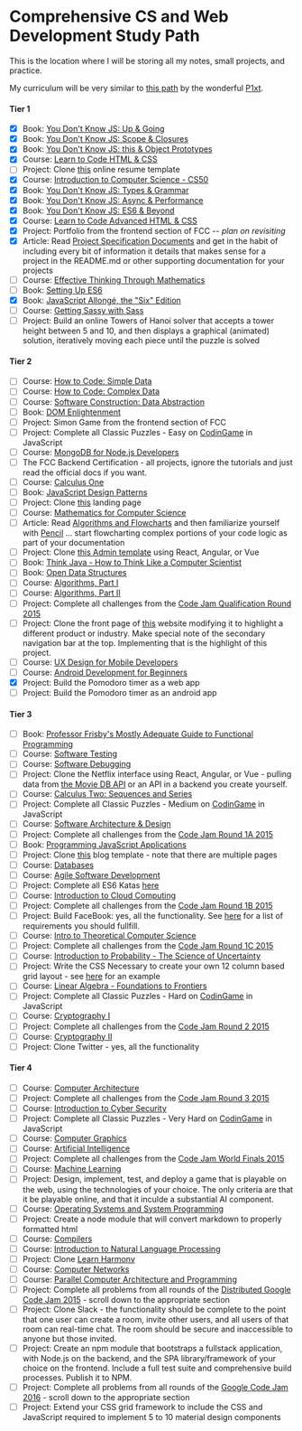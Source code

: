 # Comprehensive CS and Web Development Study Path

This is the location where I will be storing all my notes, small projects, and practice.

My curriculum will be very similar to [this path](https://github.com/P1xt/p1xt-guides/blob/master/cs-wd.md) by the wonderful [P1xt](https://github.com/P1xt).

#### Tier 1
- [x]  Book: [You Don't Know JS: Up & Going](https://github.com/getify/You-Dont-Know-JS/blob/master/up%20&%20going/README.md#you-dont-know-js-up--going)    
- [x]  Book: [You Don't Know JS: Scope & Closures](https://github.com/getify/You-Dont-Know-JS/blob/master/scope%20&%20closures/README.md#you-dont-know-js-scope--closures)  
- [x]  Book: [You Don't Know JS: this & Object Prototypes](https://github.com/getify/You-Dont-Know-JS/blob/master/this%20&%20object%20prototypes/README.md#you-dont-know-js-this--object-prototypes)     
- [x]  Course: [Learn to Code HTML & CSS](http://learn.shayhowe.com/html-css/)    
- [ ]  Project: Clone [this](https://creativemarket.com/ikonome/686585-Material-Resume-Blue/screenshots/#screenshot2) online resume template 
- [x]  Course: [Introduction to Computer Science - CS50](https://www.edx.org/course/introduction-computer-science-harvardx-cs50x#!)
- [x]  Book: [You Don't Know JS: Types & Grammar](https://github.com/getify/You-Dont-Know-JS/blob/master/types%20&%20grammar/README.md#you-dont-know-js-types--grammar)   
- [x]  Book: [You Don't Know JS: Async & Performance](https://github.com/getify/You-Dont-Know-JS/blob/master/async%20&%20performance/README.md#you-dont-know-js-async--performance)   
- [x]  Book: [You Don't Know JS: ES6 & Beyond](https://github.com/getify/You-Dont-Know-JS/blob/master/es6%20&%20beyond/README.md#you-dont-know-js-es6--beyond)     
- [x]  Course: [Learn to Code Advanced HTML & CSS](http://learn.shayhowe.com/advanced-html-css/)  
- [x]  Project: Portfolio from the frontend section of FCC -- _plan on revisiting_
- [x]  Article: Read [Project Specification Documents](http://www.pixelearth.net/pages/project-specification) and get in the habit of including every bit of information it details that makes sense for a project in the README.md or other supporting documentation for your projects 
- [ ]  Course: [Effective Thinking Through Mathematics](https://www.edx.org/course/effective-thinking-through-mathematics-utaustinx-ut-9-01x) 
- [ ]  Book: [Setting Up ES6](https://leanpub.com/setting-up-es6/read)    
- [x]  Book: [JavaScript Allongé, the "Six" Edition](https://leanpub.com/javascriptallongesix)  
- [ ]  Course: [Getting Sassy with Sass](http://www.sassshop.com/#/)
- [ ]  Project: Build an online Towers of Hanoi solver that accepts a tower height between 5 and 10,  and then displays a graphical (animated) solution, iteratively moving each piece until the puzzle is solved

#### Tier 2
- [ ]  Course: [How to Code: Simple Data](https://www.edx.org/course/how-code-simple-data-ubcx-htc1x)    
- [ ]  Course: [How to Code: Complex Data](https://www.edx.org/course/how-code-complex-data-ubcx-htc2x)    
- [ ]  Course: [Software Construction: Data Abstraction](https://www.edx.org/course/software-construction-data-abstraction-ubcx-softconst1x)
- [ ]  Book:  [DOM Enlightenment](http://domenlightenment.com/)    
- [ ]  Project:  Simon Game from the frontend section of FCC    
- [ ]  Project:  Complete all Classic Puzzles - Easy on [CodinGame](https://www.codingame.com/) in JavaScript        
- [ ]  Course:  [MongoDB for Node.js Developers](https://university.mongodb.com/courses/M101JS/about)
- [ ]  The FCC Backend Certification - all projects, ignore the tutorials and just read the official docs if you want. 
- [ ]  Course: [Calculus One](https://www.coursera.org/learn/calculus1)    
- [ ]  Book:  [JavaScript Design Patterns](https://addyosmani.com/resources/essentialjsdesignpatterns/book/)
- [ ]  Project: Clone [this](https://blackrockdigital.github.io/startbootstrap-creative/) landing page  
- [ ]  Course: [Mathematics for Computer Science](https://ocw.mit.edu/courses/electrical-engineering-and-computer-science/6-042j-mathematics-for-computer-science-spring-2015/index.htm)
- [ ]  Article: Read [Algorithms and Flowcharts](http://www.academia.edu/7857144/ALGORITHMS_AND_FLOWCHARTS) and then familiarize yourself with [Pencil](http://pencil.evolus.vn/) ... start flowcharting complex portions of your code logic as part of your documentation       
- [ ]  Project:  Clone [this Admin template](http://rubix410.sketchpixy.com/ltr/dashboard) using React, Angular, or Vue
- [ ]  Book: [Think Java - How to Think Like a Computer Scientist](http://greenteapress.com/wp/think-java/) 
- [ ]  Book:  [Open Data Structures](http://www.aupress.ca/books/120226/ebook/99Z_Morin_2013-Open_Data_Structures.pdf)
- [ ]  Course: [Algorithms, Part I](https://www.coursera.org/learn/algorithms-part1)    
- [ ]  Course: [Algorithms, Part II](https://www.coursera.org/learn/algorithms-part2)
- [ ]  Project: Complete all challenges from the [Code Jam Qualification Round 2015](https://code.google.com/codejam/contest/6224486/dashboard)
- [ ]  Project: Clone the front page of [this](https://urbanarmorgear.com/) website modifying it to highlight a different product or industry. Make special note of the secondary navigation bar at the top. Implementing that is the highlight of this project.    
- [ ]  Course: [UX Design for Mobile Developers](https://www.udacity.com/course/ux-design-for-mobile-developers--ud849)  
- [ ]  Course: [Android Development for Beginners](https://www.udacity.com/course/android-development-for-beginners--ud837)
- [x]  Project: Build the Pomodoro timer as a web app
- [ ]  Project: Build the Pomodoro timer as an android app

#### Tier 3
- [ ]  Book: [Professor Frisby's Mostly Adequate Guide to Functional Programming](https://www.gitbook.com/book/drboolean/mostly-adequate-guide/details)    
- [ ]  Course: [Software Testing](https://www.udacity.com/course/software-testing--cs258)    
- [ ]  Course: [Software Debugging](https://www.udacity.com/course/software-debugging--cs259)  
- [ ]  Project: Clone the Netflix interface using React, Angular, or Vue - pulling data from [the Movie DB API](https://www.themoviedb.org/documentation/api) or an API in a backend you create yourself.
- [ ]  Course: [Calculus Two: Sequences and Series](https://www.coursera.org/learn/advanced-calculus)    
- [ ]  Project: Complete all Classic Puzzles - Medium on [CodinGame](https://www.codingame.com/) in JavaScript    
- [ ]  Course: [Software Architecture & Design](https://www.udacity.com/course/software-architecture-design--ud821) 
- [ ]  Project: Complete all challenges from the [Code Jam Round 1A 2015](https://code.google.com/codejam/contest/4224486/dashboard) 
- [ ]  Book: [Programming JavaScript Applications](http://chimera.labs.oreilly.com/books/1234000000262/index.html)
- [ ]  Project: Clone [this](https://blackrockdigital.github.io/startbootstrap-clean-blog/) blog template - note that there are multiple pages  
- [ ]  Course: [Databases](https://lagunita.stanford.edu/courses/DB/2014/SelfPaced/about)    
- [ ]  Course: [Agile Software Development](https://www.edx.org/course/agile-software-development-ethx-asd-1x)
- [ ]  Project: Complete all ES6 Katas [here](http://es6katas.org/)
- [ ]  Course: [Introduction to Cloud Computing](https://www.edx.org/course/introduction-cloud-computing-ieeex-cloudintro-x-0)
- [ ]  Project: Complete all challenges from the [Code Jam Round 1B 2015](https://code.google.com/codejam/contest/8224486/dashboard)
- [ ]  Project: Build FaceBook:  yes, all the functionality. See [here](http://www.theodinproject.com/courses/ruby-on-rails/lessons/final-project) for a list of requirements you should fullfill.
- [ ]  Course: [Intro to Theoretical Computer Science](https://www.udacity.com/course/intro-to-theoretical-computer-science--cs313)   
- [ ]  Project: Complete all challenges from the [Code Jam Round 1C 2015](https://code.google.com/codejam/contest/4244486/dashboard)
- [ ]  Course: [Introduction to Probability - The Science of Uncertainty](https://www.edx.org/course/introduction-probability-science-mitx-6-041x-0)    
- [ ]  Project: Write the CSS Necessary to create your own 12 column based grid layout - see [here](http://960.gs/) for an example
- [ ]  Course: [Linear Algebra - Foundations to Frontiers](https://www.edx.org/course/linear-algebra-foundations-frontiers-utaustinx-ut-5-04x#!)   
- [ ]  Project: Complete all Classic Puzzles - Hard on [CodinGame](https://www.codingame.com/) in JavaScript    
- [ ]  Course: [Cryptography I](https://www.coursera.org/course/crypto)       
- [ ]  Project: Complete all challenges from the [Code Jam Round 2 2015](https://code.google.com/codejam/contest/8234486/dashboard)
- [ ]  Course: [Cryptography II](https://www.coursera.org/course/crypto2) 
- [ ]  Project: Clone Twitter - yes, all the functionality

#### Tier 4
- [ ]  Course: [Computer Architecture](https://www.coursera.org/course/comparch) 
- [ ]  Project: Complete all challenges from the [Code Jam Round 3 2015](https://code.google.com/codejam/contest/4254486/dashboard)
- [ ]  Course: [Introduction to Cyber Security](https://www.futurelearn.com/courses/introduction-to-cyber-security)   
- [ ]  Project: Complete all Classic Puzzles - Very Hard on [CodinGame](https://www.codingame.com/) in JavaScript     
- [ ]  Course: [Computer Graphics](https://www.edx.org/course/computer-graphics-uc-san-diegox-cse167x)    
- [ ]  Course: [Artificial Intelligence](https://www.edx.org/course/artificial-intelligence-uc-berkeleyx-cs188-1x#!)    
- [ ]  Project: Complete all challenges from the [Code Jam World Finals 2015](https://code.google.com/codejam/contest/5224486/dashboard)
- [ ]  Course: [Machine Learning](https://www.coursera.org/learn/machine-learning)  
- [ ]  Project: Design, implement, test, and deploy a game that is playable on the web, using the technologies of your choice. The only criteria are that it be playable online, and that it inculde a substantial AI component.
- [ ]  Course: [Operating Systems and System Programming](https://www.youtube.com/view_play_list?p=-XXv-cvA_iBDyz-ba4yDskqMDY6A1w_c)  
- [ ]  Project: Create a node module that will convert markdown to properly formatted html
- [ ]  Course: [Compilers](https://lagunita.stanford.edu/courses/Engineering/Compilers/Fall2014/about)    
- [ ]  Course: [Introduction to Natural Language Processing](https://www.coursera.org/learn/natural-language-processing)   
- [ ]  Project: Clone [Learn Harmony](http://learnharmony.org/#/?_k=0okjs7)      
- [ ]  Course: [Computer Networks](https://lagunita.stanford.edu/courses/Engineering/Networking-SP/SelfPaced/about)    
- [ ]  Course: [Parallel Computer Architecture and Programming](http://15418.courses.cs.cmu.edu/spring2016/home)    
- [ ]  Project: Complete all problems from all rounds of the [Distributed Google Code Jam 2015](https://code.google.com/codejam/contests.html) - scroll down to the appropriate section
- [ ]  Project: Clone Slack - the functionality should be complete to the point that one user can create a room, invite other users, and all users of that room can real-time chat. The room should be secure and inaccessible to anyone but those invited.
- [ ]  Project: Create an npm module that bootstraps a fullstack application, with Node.js on the backend, and the SPA library/framework of your choice on the frontend. Include a full test suite and comprehensive build processes. Publish it to NPM.
- [ ]  Project: Complete all problems from all rounds of the [Google Code Jam 2016](https://code.google.com/codejam/contests.html) - scroll down to the appropriate section
- [ ]  Project: Extend your CSS grid framework to include the CSS and JavaScript required to implement 5 to 10 material design components
